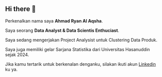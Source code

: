 ## Hi there 👋

Perkenalkan nama saya **Ahmad Ryan Al Aqsha**.<br>

Saya seorang **Data Analyst & Data Scientis Enthuciast**.<br>

Saya sedang mengerjakan Project Analysist untuk Clustering Data Produk.<br>

Saya juga memiliki gelar Sarjana Statistika dari Universitas Hasanuddin sejak 2024.<br>

Jika kamu tertarik untuk berkenalan denganku, silakan ikuti akun [Linkedin](https://www.linkedin.com/in/ahmadryanalaqsha/) ku ya.
